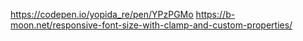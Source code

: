 https://codepen.io/yopida_re/pen/YPzPGMo
https://b-moon.net/responsive-font-size-with-clamp-and-custom-properties/
